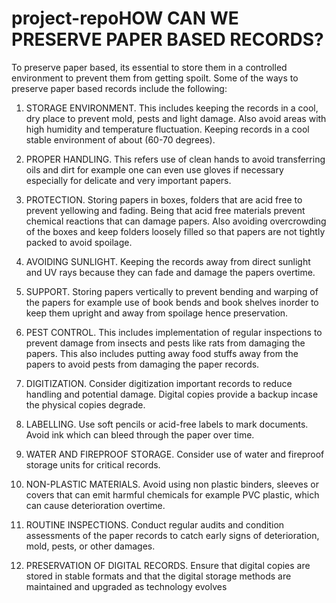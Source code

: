 # project-repoHOW CAN WE PRESERVE PAPER BASED RECORDS?
To preserve paper based, its essential to store them in a controlled environment to prevent them from getting spoilt. Some of the ways to preserve paper based records include the following:
1.	STORAGE ENVIRONMENT.  This includes keeping the records in a cool, dry place to prevent mold, pests and light damage. Also avoid areas with high humidity and temperature fluctuation. Keeping records in a cool stable environment of about (60-70 degrees).

2.	PROPER HANDLING. This refers use of clean hands to avoid transferring oils and dirt for example one can even use gloves if necessary especially for delicate and very important papers.


3.	PROTECTION. Storing papers in boxes, folders that are acid free to prevent yellowing and fading. Being that acid free materials prevent chemical reactions that can damage papers. Also avoiding overcrowding of the boxes and keep folders loosely filled so that papers are not tightly packed to avoid spoilage.

4.	AVOIDING SUNLIGHT. Keeping the records away from direct sunlight and UV rays because they can fade and damage the papers overtime.


5.	SUPPORT. Storing papers vertically to prevent bending and warping of the papers for example use of book bends and book shelves inorder to keep them upright and away from spoilage hence preservation.

6.	PEST CONTROL. This includes implementation of regular inspections to prevent damage from insects and pests like rats from damaging the papers. This also includes putting away food stuffs away from the papers to avoid pests from damaging the paper records.

7.	DIGITIZATION. Consider digitization important records to reduce handling and potential damage. Digital copies provide a backup incase the physical copies degrade.

8.	LABELLING. Use soft pencils or acid-free labels to mark documents. Avoid ink which can bleed through the paper over time.

9.	WATER AND FIREPROOF STORAGE. Consider use of water and fireproof storage units for critical records.

10.	NON-PLASTIC MATERIALS. Avoid using non plastic binders, sleeves or covers that can emit harmful chemicals for example PVC plastic, which can cause deterioration overtime.

11.	ROUTINE INSPECTIONS. Conduct regular audits and condition assessments of the paper records to catch early signs of deterioration, mold, pests, or other damages.

12.	PRESERVATION OF DIGITAL RECORDS. Ensure that digital copies are stored in stable formats and that the digital storage methods are maintained and upgraded as technology evolves
